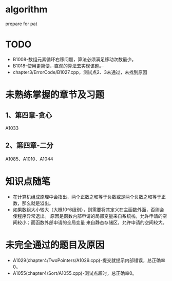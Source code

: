 # algorithm
prepare for pat

# TODO
* B1008-数组元素循环右移问题，算法必须满足移动次数最少。
* ~~B1018-使用更简便、直观的算法去实现该题。~~
* chapter3/ErrorCode/B1027.cpp，测试点2、3未通过，未找到原因

# 未熟练掌握的章节及习题
## 1、第四章-贪心
A1033
## 2、第四章-二分
A1085、A1010、A1044

# 知识点随笔
* 在计算机组成原理中会指出，两个正数之和等于负数或是两个负数之和等于正数，那么就是溢出。
* 如果数组大小较大（大概10^6级别），则需要将其定义在主函数外面，否则会使程序异常退出。
  原因是函数内部申请的局部变量来自系统栈，允许申请的空间较小；而函数外部申请的全局变量
  来自静态存储区，允许申请的空间较大。

# 未完全通过的题目及原因
* A1029(chapter4/TwoPointers/A1029.cpp)-提交就提示内部错误，总正确率0。
* A1055(chapter4/Sort/A1055.cpp)-测试点超时，总正确率0。
